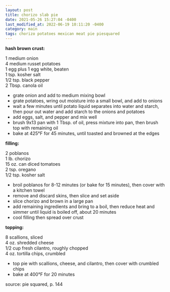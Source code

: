 ```yaml
---
layout: post
title: chorizo slab pie
date: 2021-05-26 15:27:04 -0400
last_modified_at: 2022-06-19 10:11:20 -0400
category: main
tags: chorizo potatoes mexican meat pie piesquared
---
```


**hash brown crust:**

1 medium onion  
4 medium russet potatoes  
1 egg plus 1 egg white, beaten  
1 tsp. kosher salt  
1/2 tsp. black pepper  
2 Tbsp. canola oil  
* grate onion and add to medium mixing bowl
* grate potatoes, wring out moisture into a small bowl, and add to onions
* wait a few minutes until potato liquid separates into water and starch, then pour out water and
  add starch to the onions and potatoes
* add eggs, salt, and pepper and mix well
* brush 9x13 pan with 1 Tbsp. of oil, press mixture into pan, then brush top with remaining oil
* bake at 425°F for 45 minutes, until toasted and browned at the edges

**filling:**

2 poblanos  
1 lb. chorizo  
15 oz. can diced tomatoes  
2 tsp. oregano  
1/2 tsp. kosher salt  
* broil poblanos for 8-12 minutes (or bake for 15 minutes), then cover with a kitchen towel
* remove and discard skins, then slice and set aside
* slice chorizo and brown in a large pan
* add remaining ingredients and bring to a boil, then reduce heat and simmer until liquid is
  boiled off, about 20 minutes
* cool filling then spread over crust

**topping:**

8 scallions, sliced  
4 oz. shredded cheese  
1/2 cup fresh cilantro, roughly chopped  
4 oz. tortilla chips, crumbled  
* top pie with scallions, cheese, and cilantro, then cover with crumbled chips
* bake at 400°F for 20 minutes

source: pie squared, p. 144
